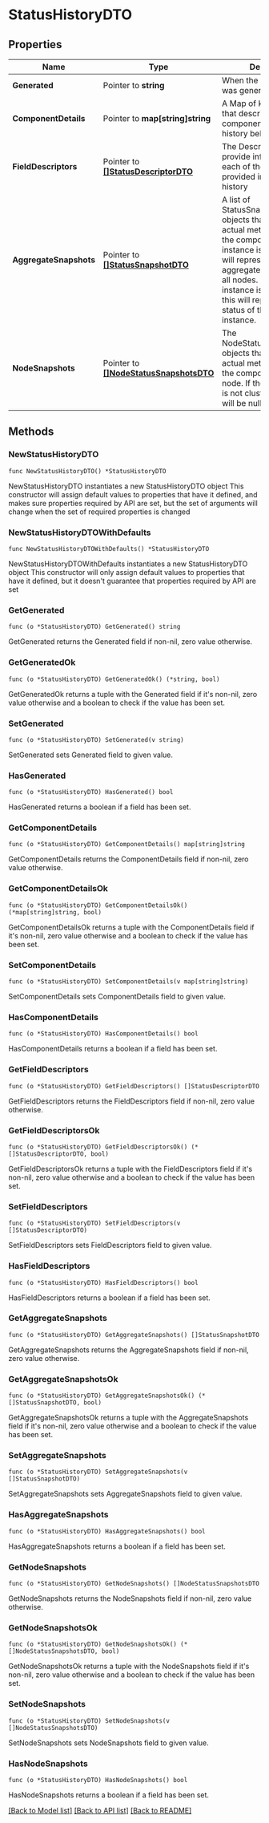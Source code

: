# StatusHistoryDTO

## Properties

Name | Type | Description | Notes
------------ | ------------- | ------------- | -------------
**Generated** | Pointer to **string** | When the status history was generated. | [optional] 
**ComponentDetails** | Pointer to **map[string]string** | A Map of key/value pairs that describe the component that the status history belongs to | [optional] 
**FieldDescriptors** | Pointer to [**[]StatusDescriptorDTO**](StatusDescriptorDTO.md) | The Descriptors that provide information on each of the metrics provided in the status history | [optional] 
**AggregateSnapshots** | Pointer to [**[]StatusSnapshotDTO**](StatusSnapshotDTO.md) | A list of StatusSnapshotDTO objects that provide the actual metric values for the component. If the NiFi instance is clustered, this will represent the aggregate status across all nodes. If the NiFi instance is not clustered, this will represent the status of the entire NiFi instance. | [optional] 
**NodeSnapshots** | Pointer to [**[]NodeStatusSnapshotsDTO**](NodeStatusSnapshotsDTO.md) | The NodeStatusSnapshotsDTO objects that provide the actual metric values for the component, for each node. If the NiFi instance is not clustered, this value will be null. | [optional] 

## Methods

### NewStatusHistoryDTO

`func NewStatusHistoryDTO() *StatusHistoryDTO`

NewStatusHistoryDTO instantiates a new StatusHistoryDTO object
This constructor will assign default values to properties that have it defined,
and makes sure properties required by API are set, but the set of arguments
will change when the set of required properties is changed

### NewStatusHistoryDTOWithDefaults

`func NewStatusHistoryDTOWithDefaults() *StatusHistoryDTO`

NewStatusHistoryDTOWithDefaults instantiates a new StatusHistoryDTO object
This constructor will only assign default values to properties that have it defined,
but it doesn't guarantee that properties required by API are set

### GetGenerated

`func (o *StatusHistoryDTO) GetGenerated() string`

GetGenerated returns the Generated field if non-nil, zero value otherwise.

### GetGeneratedOk

`func (o *StatusHistoryDTO) GetGeneratedOk() (*string, bool)`

GetGeneratedOk returns a tuple with the Generated field if it's non-nil, zero value otherwise
and a boolean to check if the value has been set.

### SetGenerated

`func (o *StatusHistoryDTO) SetGenerated(v string)`

SetGenerated sets Generated field to given value.

### HasGenerated

`func (o *StatusHistoryDTO) HasGenerated() bool`

HasGenerated returns a boolean if a field has been set.

### GetComponentDetails

`func (o *StatusHistoryDTO) GetComponentDetails() map[string]string`

GetComponentDetails returns the ComponentDetails field if non-nil, zero value otherwise.

### GetComponentDetailsOk

`func (o *StatusHistoryDTO) GetComponentDetailsOk() (*map[string]string, bool)`

GetComponentDetailsOk returns a tuple with the ComponentDetails field if it's non-nil, zero value otherwise
and a boolean to check if the value has been set.

### SetComponentDetails

`func (o *StatusHistoryDTO) SetComponentDetails(v map[string]string)`

SetComponentDetails sets ComponentDetails field to given value.

### HasComponentDetails

`func (o *StatusHistoryDTO) HasComponentDetails() bool`

HasComponentDetails returns a boolean if a field has been set.

### GetFieldDescriptors

`func (o *StatusHistoryDTO) GetFieldDescriptors() []StatusDescriptorDTO`

GetFieldDescriptors returns the FieldDescriptors field if non-nil, zero value otherwise.

### GetFieldDescriptorsOk

`func (o *StatusHistoryDTO) GetFieldDescriptorsOk() (*[]StatusDescriptorDTO, bool)`

GetFieldDescriptorsOk returns a tuple with the FieldDescriptors field if it's non-nil, zero value otherwise
and a boolean to check if the value has been set.

### SetFieldDescriptors

`func (o *StatusHistoryDTO) SetFieldDescriptors(v []StatusDescriptorDTO)`

SetFieldDescriptors sets FieldDescriptors field to given value.

### HasFieldDescriptors

`func (o *StatusHistoryDTO) HasFieldDescriptors() bool`

HasFieldDescriptors returns a boolean if a field has been set.

### GetAggregateSnapshots

`func (o *StatusHistoryDTO) GetAggregateSnapshots() []StatusSnapshotDTO`

GetAggregateSnapshots returns the AggregateSnapshots field if non-nil, zero value otherwise.

### GetAggregateSnapshotsOk

`func (o *StatusHistoryDTO) GetAggregateSnapshotsOk() (*[]StatusSnapshotDTO, bool)`

GetAggregateSnapshotsOk returns a tuple with the AggregateSnapshots field if it's non-nil, zero value otherwise
and a boolean to check if the value has been set.

### SetAggregateSnapshots

`func (o *StatusHistoryDTO) SetAggregateSnapshots(v []StatusSnapshotDTO)`

SetAggregateSnapshots sets AggregateSnapshots field to given value.

### HasAggregateSnapshots

`func (o *StatusHistoryDTO) HasAggregateSnapshots() bool`

HasAggregateSnapshots returns a boolean if a field has been set.

### GetNodeSnapshots

`func (o *StatusHistoryDTO) GetNodeSnapshots() []NodeStatusSnapshotsDTO`

GetNodeSnapshots returns the NodeSnapshots field if non-nil, zero value otherwise.

### GetNodeSnapshotsOk

`func (o *StatusHistoryDTO) GetNodeSnapshotsOk() (*[]NodeStatusSnapshotsDTO, bool)`

GetNodeSnapshotsOk returns a tuple with the NodeSnapshots field if it's non-nil, zero value otherwise
and a boolean to check if the value has been set.

### SetNodeSnapshots

`func (o *StatusHistoryDTO) SetNodeSnapshots(v []NodeStatusSnapshotsDTO)`

SetNodeSnapshots sets NodeSnapshots field to given value.

### HasNodeSnapshots

`func (o *StatusHistoryDTO) HasNodeSnapshots() bool`

HasNodeSnapshots returns a boolean if a field has been set.


[[Back to Model list]](../README.md#documentation-for-models) [[Back to API list]](../README.md#documentation-for-api-endpoints) [[Back to README]](../README.md)



